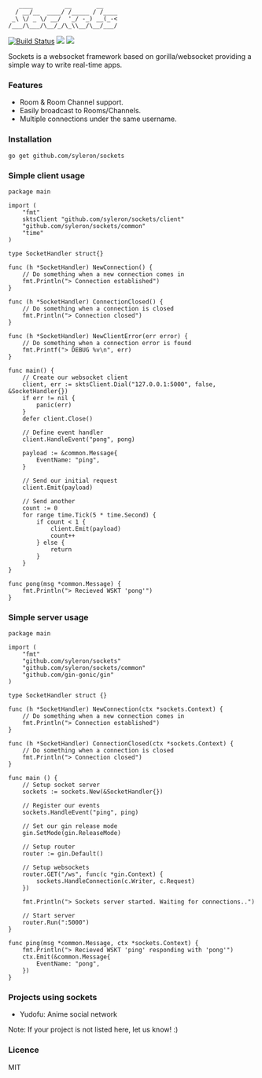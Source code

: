 ```
   ____         __       __    
  / __/__  ____/ /_____ / /____
 _\ \/ _ \/ __/  '_/ -_) __(_-<
/___/\___/\__/_/\_\\__/\__/___/               

```
[![Build Status](https://travis-ci.org/syleron/sockets.svg?branch=master)](https://travis-ci.org/syleron/sockets)
<a href="https://godoc.org/github.com/syleron/sockets"><img src="https://godoc.org/github.com/syleron/sockets?status.svg"><a/>
<a href="https://opensource.org/licenses/MIT"><img src="https://img.shields.io/github/license/mashape/apistatus.svg"><a/>

Sockets is a websocket framework based on gorilla/websocket providing a simple way to write real-time apps.

### Features

* Room & Room Channel support.
* Easily broadcast to Rooms/Channels.
* Multiple connections under the same username.

### Installation

    go get github.com/syleron/sockets

### Simple client usage

    package main

    import (
        "fmt"
        sktsClient "github.com/syleron/sockets/client"
        "github.com/syleron/sockets/common"
        "time"
    )

    type SocketHandler struct{}

    func (h *SocketHandler) NewConnection() {
        // Do something when a new connection comes in
        fmt.Println("> Connection established")
    }

    func (h *SocketHandler) ConnectionClosed() {
        // Do something when a connection is closed
        fmt.Println("> Connection closed")
    }

    func (h *SocketHandler) NewClientError(err error) {
        // Do something when a connection error is found
        fmt.Printf("> DEBUG %v\n", err)
    }

    func main() {
        // Create our websocket client
        client, err := sktsClient.Dial("127.0.0.1:5000", false, &SocketHandler{})
        if err != nil {
            panic(err)
        }
        defer client.Close()

        // Define event handler
        client.HandleEvent("pong", pong)

        payload := &common.Message{
            EventName: "ping",
        }

        // Send our initial request
        client.Emit(payload)

        // Send another
        count := 0
        for range time.Tick(5 * time.Second) {
            if count < 1 {
                client.Emit(payload)
                count++
            } else {
                return
            }
        }
    }

    func pong(msg *common.Message) {
        fmt.Println("> Recieved WSKT 'pong'")
    }

### Simple server usage

    package main

    import (
        "fmt"
        "github.com/syleron/sockets"
        "github.com/syleron/sockets/common"
        "github.com/gin-gonic/gin"
    )

    type SocketHandler struct {}

    func (h *SocketHandler) NewConnection(ctx *sockets.Context) {
        // Do something when a new connection comes in
        fmt.Println("> Connection established")
    }

    func (h *SocketHandler) ConnectionClosed(ctx *sockets.Context) {
        // Do something when a connection is closed
        fmt.Println("> Connection closed")
    }

    func main () {
        // Setup socket server
        sockets := sockets.New(&SocketHandler{})

        // Register our events
        sockets.HandleEvent("ping", ping)

        // Set our gin release mode
        gin.SetMode(gin.ReleaseMode)

        // Setup router
        router := gin.Default()

        // Setup websockets
        router.GET("/ws", func(c *gin.Context) {
            sockets.HandleConnection(c.Writer, c.Request)
        })

        fmt.Println("> Sockets server started. Waiting for connections..")

        // Start server
        router.Run(":5000")
    }

    func ping(msg *common.Message, ctx *sockets.Context) {
        fmt.Println("> Recieved WSKT 'ping' responding with 'pong'")
        ctx.Emit(&common.Message{
            EventName: "pong",
        })
    }

### Projects using sockets

- Yudofu: Anime social network

Note: If your project is not listed here, let us know! :)

### Licence

MIT
